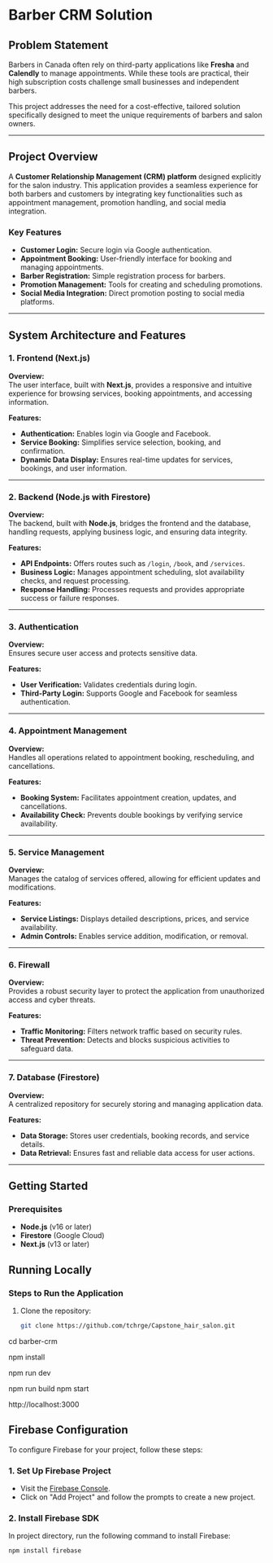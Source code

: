# Barber CRM Solution

## Problem Statement

Barbers in Canada often rely on third-party applications like **Fresha** and **Calendly** to manage appointments. While these tools are practical, their high subscription costs challenge small businesses and independent barbers.  

This project addresses the need for a cost-effective, tailored solution specifically designed to meet the unique requirements of barbers and salon owners.

---

## Project Overview

A **Customer Relationship Management (CRM) platform** designed explicitly for the salon industry. This application provides a seamless experience for both barbers and customers by integrating key functionalities such as appointment management, promotion handling, and social media integration.

### Key Features

- **Customer Login:** Secure login via Google authentication.  
- **Appointment Booking:** User-friendly interface for booking and managing appointments.  
- **Barber Registration:** Simple registration process for barbers.  
- **Promotion Management:** Tools for creating and scheduling promotions.  
- **Social Media Integration:** Direct promotion posting to social media platforms.  

---

## System Architecture and Features

### 1. **Frontend (Next.js)**  
**Overview:**  
The user interface, built with **Next.js**, provides a responsive and intuitive experience for browsing services, booking appointments, and accessing information.  

**Features:**  
- **Authentication:** Enables login via Google and Facebook.  
- **Service Booking:** Simplifies service selection, booking, and confirmation.  
- **Dynamic Data Display:** Ensures real-time updates for services, bookings, and user information.  

---

### 2. **Backend (Node.js with Firestore)**  
**Overview:**  
The backend, built with **Node.js**, bridges the frontend  and the database, handling requests, applying business logic, and ensuring data integrity.  

**Features:**  
- **API Endpoints:** Offers routes such as `/login`, `/book`, and `/services`.  
- **Business Logic:** Manages appointment scheduling, slot availability checks, and request processing.  
- **Response Handling:** Processes requests and provides appropriate success or failure responses.  

---

### 3. **Authentication**  
**Overview:**  
Ensures secure user access and protects sensitive data.  

**Features:**  
- **User Verification:** Validates credentials during login.  
- **Third-Party Login:** Supports Google and Facebook for seamless authentication.  

---

### 4. **Appointment Management**  
**Overview:**  
Handles all operations related to appointment booking, rescheduling, and cancellations.  

**Features:**  
- **Booking System:** Facilitates appointment creation, updates, and cancellations.  
- **Availability Check:** Prevents double bookings by verifying service availability.  

---

### 5. **Service Management**  
**Overview:**  
Manages the catalog of services offered, allowing for efficient updates and modifications.  

**Features:**  
- **Service Listings:** Displays detailed descriptions, prices, and service availability.  
- **Admin Controls:** Enables service addition, modification, or removal.  

---

### 6. **Firewall**  
**Overview:**  
Provides a robust security layer to protect the application from unauthorized access and cyber threats.  

**Features:**  
- **Traffic Monitoring:** Filters network traffic based on security rules.  
- **Threat Prevention:** Detects and blocks suspicious activities to safeguard data.  

---

### 7. **Database (Firestore)**  
**Overview:**  
A centralized repository for securely storing and managing application data.  

**Features:**  
- **Data Storage:** Stores user credentials, booking records, and service details.  
- **Data Retrieval:** Ensures fast and reliable data access for user actions.  

---

## Getting Started

### Prerequisites
- **Node.js** (v16 or later)  
- **Firestore** (Google Cloud)  
- **Next.js** (v13 or later)

## Running Locally

### Steps to Run the Application
1. Clone the repository:
   ```bash
   git clone https://github.com/tchrge/Capstone_hair_salon.git

cd barber-crm

npm install

npm run dev

npm run build
npm start

http://localhost:3000


## Firebase Configuration

To configure Firebase for your project, follow these steps:

### 1. Set Up Firebase Project
- Visit the [Firebase Console](https://console.firebase.google.com/).
- Click on "Add Project" and follow the prompts to create a new project.

### 2. Install Firebase SDK
In  project directory, run the following command to install Firebase:

```bash
npm install firebase






